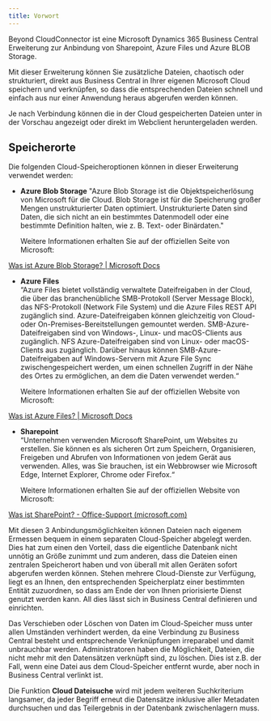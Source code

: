 ```yaml
---
title: Vorwort
---
```


<!-- Brief Feature Description -->

<!-- Beschreibung Produkt -->
Beyond CloudConnector ist eine Microsoft Dynamics 365 Business Central Erweiterung zur Anbindung von Sharepoint, Azure Files und Azure BLOB Storage.  

Mit dieser Erweiterung können Sie zusätzliche Dateien, chaotisch oder strukturiert, direkt aus Business Central in Ihrer eigenen Microsoft Cloud speichern und verknüpfen, so dass die entsprechenden Dateien schnell und einfach aus nur einer Anwendung heraus abgerufen werden können.  

Je nach Verbindung können die in der Cloud gespeicherten Dateien unter in der Vorschau angezeigt oder direkt im Webclient heruntergeladen werden.

## <a name="storage-locations"></a>Speicherorte

Die folgenden Cloud-Speicheroptionen können in dieser Erweiterung verwendet werden:  

+ **Azure Blob Storage** 
 "Azure Blob Storage ist die Objektspeicherlösung von Microsoft für die Cloud. Blob Storage ist für die Speicherung großer Mengen unstrukturierter Daten optimiert. Unstrukturierte Daten sind Daten, die sich nicht an ein bestimmtes Datenmodell oder eine bestimmte Definition halten, wie z. B. Text- oder Binärdaten."  

    Weitere Informationen erhalten Sie auf der offiziellen Seite von Microsoft:  

[Was ist Azure Blob Storage? | Microsoft Docs](https://learn.microsoft.com/de-de/azure/storage/blobs/storage-blobs-overview)

+ **Azure Files**  
    “Azure Files bietet vollständig verwaltete Dateifreigaben in der Cloud, die über das branchenübliche SMB-Protokoll (Server Message Block), das NFS-Protokoll (Network File System) und die Azure Files REST API zugänglich sind. Azure-Dateifreigaben können gleichzeitig von Cloud- oder On-Premises-Bereitstellungen gemountet werden. SMB-Azure-Dateifreigaben sind von Windows-, Linux- und macOS-Clients aus zugänglich. NFS Azure-Dateifreigaben sind von Linux- oder macOS-Clients aus zugänglich. Darüber hinaus können SMB-Azure-Dateifreigaben auf Windows-Servern mit Azure File Sync zwischengespeichert werden, um einen schnellen Zugriff in der Nähe des Ortes zu ermöglichen, an dem die Daten verwendet werden.“  

    Weitere Informationen erhalten Sie auf der offiziellen Website von Microsoft:  

[Was ist Azure Files? | Microsoft Docs](https://learn.microsoft.com/de-de/azure/storage/files/storage-files-introduction)

+ **Sharepoint**  
    “Unternehmen verwenden Microsoft SharePoint, um Websites zu erstellen. Sie können es als sicheren Ort zum Speichern, Organisieren, Freigeben und Abrufen von Informationen von jedem Gerät aus verwenden. Alles, was Sie brauchen, ist ein Webbrowser wie Microsoft Edge, Internet Explorer, Chrome oder Firefox.“

    Weitere Informationen erhalten Sie auf der offiziellen Website von Microsoft:  

[Was ist SharePoint? - Office-Support (microsoft.com)](https://support.microsoft.com/de-de/office/was-ist-sharepoint-97b915e6-651b-43b2-827d-fb25777f446f)

Mit diesen 3 Anbindungsmöglichkeiten können Dateien nach eigenem Ermessen bequem in einem separaten Cloud-Speicher abgelegt werden. Dies hat zum einen den Vorteil, dass die eigentliche Datenbank nicht unnötig an Größe zunimmt und zum anderen, dass die
Dateien einen zentralen Speicherort haben und von überall mit allen Geräten sofort abgerufen werden können. Stehen mehrere Cloud-Dienste zur Verfügung, liegt es an Ihnen, den entsprechenden Speicherplatz einer bestimmten Entität zuzuordnen, so dass am Ende der von Ihnen priorisierte Dienst genutzt werden kann. All dies lässt sich in Business Central definieren und einrichten.

<!-- General Notes -->

<!-- :::caution -->
Das Verschieben oder Löschen von Daten im Cloud-Speicher muss unter allen Umständen verhindert werden, da eine Verbindung zu Business Central besteht und entsprechende Verknüpfungen irreparabel und damit unbrauchbar werden. Administratoren haben die Möglichkeit, Dateien, die nicht mehr mit den Datensätzen verknüpft sind, zu löschen. Dies ist z.B. der Fall, wenn eine Datei aus dem Cloud-Speicher entfernt wurde, aber noch in Business Central verlinkt ist.
<!-- ::: -->

<!-- :::info   -->  
Die Funktion **Cloud Dateisuche** wird mit jedem weiteren Suchkriterium langsamer, da jeder Begriff erneut die Datensätze inklusive aller Metadaten durchsuchen und das Teilergebnis in der Datenbank zwischenlagern muss.
<!-- ::: -->